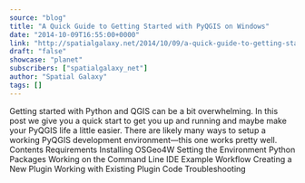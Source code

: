 ```yaml
---
source: "blog"
title: "A Quick Guide to Getting Started with PyQGIS on Windows"
date: "2014-10-09T16:55:00+0000"
link: "http://spatialgalaxy.net/2014/10/09/a-quick-guide-to-getting-started-with-pyqgis-on-windows/"
draft: "false"
showcase: "planet"
subscribers: ["spatialgalaxy_net"]
author: "Spatial Galaxy"
tags: []
---
```


Getting started with Python and QGIS can be a bit overwhelming. In this post we give you a quick start to get you up and running and maybe make your PyQGIS life a little easier.
There are likely many ways to setup a working PyQGIS development environment&mdash;this one works pretty well.
Contents  Requirements Installing  OSGeo4W  Setting the Environment   Python Packages   Working on the Command Line IDE Example Workflow  Creating a New Plugin Working with Existing Plugin Code   Troubleshooting
